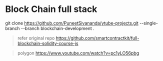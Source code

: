 # Block Chain full stack
git clone https://github.com/PuneetSivananda/ytube-projects.git --single-branch --branch blockchain-development .

> refer original repo
> https://github.com/smartcontractkit/full-blockchain-solidity-course-js

> polygon 
> https://www.youtube.com/watch?v=pc1yLO56pbg